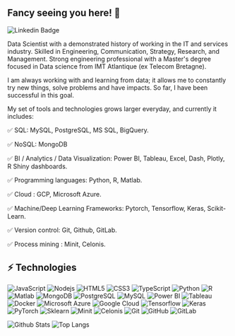 ## Fancy seeing you here! 👋

![Linkedin Badge](https://img.shields.io/badge/-amine-blue?style=flat-square&logo=Linkedin&logoColor=white&link=https://www.linkedin.com/in/amineamali/)

Data Scientist with a demonstrated history of working in the IT and services industry. Skilled in Engineering, Communication, Strategy, Research, and Management. Strong engineering professional with a Master's degree focused in Data science from IMT Atlantique (ex Telecom Bretagne).
 
I am always working with and learning from data; it allows me to constantly try new things, solve problems and have impacts. So far, I have been successful in this goal. 

My set of tools and technologies grows larger everyday, and currently it includes:

✅ SQL: MySQL, PostgreSQL, MS SQL, BigQuery.

✅ NoSQL: MongoDB

✅ BI / Analytics / Data Visualization: Power BI, Tableau, Excel, Dash, Plotly, R Shiny dashboards.

✅ Programming languages: Python, R, Matlab.

✅ Cloud : GCP, Microsoft Azure.

✅ Machine/Deep Learning Frameworks: Pytorch, Tensorflow, Keras, Scikit-Learn.

✅ Version control: Git, Github, GitLab.

✅ Process mining : Minit, Celonis.







## ⚡ Technologies

![JavaScript](https://img.shields.io/badge/-JavaScript-black?style=flat-square&logo=javascript)
![Nodejs](https://img.shields.io/badge/-Nodejs-black?style=flat-square&logo=Node.js)
![HTML5](https://img.shields.io/badge/-HTML5-E34F26?style=flat-square&logo=html5&logoColor=white)
![CSS3](https://img.shields.io/badge/-CSS3-1572B6?style=flat-square&logo=css3)
![TypeScript](https://img.shields.io/badge/-TypeScript-007ACC?style=flat-square&logo=typescript)
![Python](https://img.shields.io/badge/-Python-black?style=flat-square&logo=Python)
![R](https://img.shields.io/badge/-R-007ACC?style=flat-square&logo=R)
![Matlab](https://img.shields.io/badge/-Matlab-007ACC?style=flat-square&logo=Matlab)
![MongoDB](https://img.shields.io/badge/-MongoDB-black?style=flat-square&logo=mongodb)
![PostgreSQL](https://img.shields.io/badge/-PostgreSQL-336791?style=flat-square&logo=postgresql)
![MySQL](https://img.shields.io/badge/-MySQL-336791?style=flat-square&logo=MySQL)
![Power BI](https://img.shields.io/badge/-Power%20BI-336791?style=flat-square&logo=Power-BI)
![Tableau](https://img.shields.io/badge/-Tableau-336791?style=flat-square&logo=Tableau)
![Docker](https://img.shields.io/badge/-Docker-black?style=flat-square&logo=docker)
![Microsoft Azure](https://img.shields.io/badge/Microsoft%20Azure-232F3E?style=flat-square&logo=Microsoft-Azure)
![Google Cloud](https://img.shields.io/badge/Google%20Cloud-black?style=flat-square&logo=google-cloud)
![Tensorflow](https://img.shields.io/badge/-Tensorflow-black?style=flat-square&logo=Tensorflow)
![Keras](https://img.shields.io/badge/-Keras-black?style=flat-square&logo=Keras)
![PyTorch](https://img.shields.io/badge/-PyTorch-black?style=flat-square&logo=PyTorch)
![Sklearn](https://img.shields.io/badge/-Sklearn-black?style=flat-square&logo=Sklearn)
![Minit](https://img.shields.io/badge/-Minit-black?style=flat-square&logo=Minit)
![Celonis](https://img.shields.io/badge/-Celonis-black?style=flat-square&logo=Celonis)
![Git](https://img.shields.io/badge/-Git-black?style=flat-square&logo=git)
![GitHub](https://img.shields.io/badge/-GitHub-181717?style=flat-square&logo=github)
![GitLab](https://img.shields.io/badge/-GitLab-181717?style=flat-square&logo=gitlab)


![Github Stats](https://github-readme-stats.vercel.app/api?username=amali-amine&count_private=true&show_icons=true&include_all_commits=true)
![Top Langs](https://github-readme-stats.vercel.app/api/top-langs/?username=amali-amine&hide=TeX&layout=compact)

